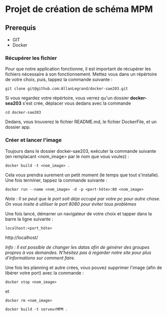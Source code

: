# Projet de création de schéma MPM	

## Prerequis

- GIT
- Docker

### Récupérer les fichier
Pour que notre application fonctionne, il est important de récupérer les fichiers nécessaire à son fonctionnement.
Mettez vous dans un répértoire de votre choix, puis, tappez la commande suivante :

``git clone git@github.com:AllanLegrand/docker-sae203.git``

Si vous regardez votre répértoire, vous verrez qu'un dossier **docker-sea203** s'est crée, déplacer vous dedans avec la commande

``cd docker-sae203``

Dedans, vous trouverez le fichier README.md, le fichier DockerFile, et un dossier app.

### Créer et lancer l'image 
Toujours dans le dossier docker-sae203, exécuter la commande suivante (en remplacant <nom_image> par le nom que vous voulez) :

``docker build -t <nom_image> .``

Cela vous prendra surement un petit moment (le temps que tout s'installe). 
Une fois terminer, tappez la commande suivante :

``docker run --name <nom_image> -d -p <port-hôte>:80 <nom_image>``

*Note : Il se peut que le port soit déja occupé par votre pc pour autre chose. On vous insite à utiliser le port 8080 pour éviter tous problèmes*

Une fois lancé, démarrer un navigateur de votre choix et tapper dans la barre la ligne suivante :

``localhost:<port_hôte>``

http://localhost/

*Info : Il est possible de changer les datas afin de générer des groupes propres à vos demandes. N'hésitez pas à regarder notre site pour plus d'informations sur comment faire.*

Une fois les planning et autre crées, vous pouvez supprimer l'image (afin de libérer votre port) avec la commande :

``docker stop <nom_image>``

et

``docker rm <nom_image>``
```shell
docker build -t serveurMPM .
```
